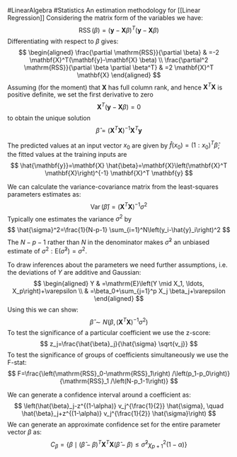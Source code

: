 #LinearAlgebra 
#Statistics 
An estimation methodology for [[Linear Regression]]
Considering the matrix form of the variables we have:
$$
\operatorname{RSS}(\beta)=(\mathbf{y}-\mathbf{X} \beta)^T(\mathbf{y}-\mathbf{X} \beta)
$$
Differentiating with respect to $\beta$ gives:
$$
\begin{aligned}
\frac{\partial \mathrm{RSS}}{\partial \beta} & =-2 \mathbf{X}^T(\mathbf{y}-\mathbf{X} \beta) \\
\frac{\partial^2 \mathrm{RSS}}{\partial \beta \partial \beta^T} & =2 \mathbf{X}^T \mathbf{X}
\end{aligned}
$$
Assuming (for the moment) that $\mathbf{X}$ has full column rank, and hence $\mathbf{X}^T \mathbf{X}$ is positive definite, we set the first derivative to zero
$$
\mathbf{X}^T(\mathbf{y}-\mathbf{X} \beta)=0
$$
to obtain the unique solution
$$
\hat{\beta}=\left(\mathbf{X}^T \mathbf{X}\right)^{-1} \mathbf{X}^T \mathbf{y}
$$

The predicted values at an input vector $x_0$ are given by $\hat{f}\left(x_0\right)=\left(1: x_0\right)^T \hat{\beta}$; the fitted values at the training inputs are
$$
\hat{\mathbf{y}}=\mathbf{X} \hat{\beta}=\mathbf{X}\left(\mathbf{X}^T \mathbf{X}\right)^{-1} \mathbf{X}^T \mathbf{y}
$$

We can calculate the variance-covariance matrix from the least-squares parameters estimates as:
$$
\operatorname{Var}(\hat{\beta})=\left(\mathbf{X}^T \mathbf{X}\right)^{-1} \sigma^2
$$
Typically one estimates the variance $\sigma^2$ by
$$
\hat{\sigma}^2=\frac{1}{N-p-1} \sum_{i=1}^N\left(y_i-\hat{y}_i\right)^2
$$
The $N-p-1$ rather than $N$ in the denominator makes $\hat{\sigma}^2$ an unbiased estimate of $\sigma^2: \mathrm{E}\left(\hat{\sigma}^2\right)=\sigma^2$.

To draw inferences about the parameters we need further assumptions, i.e. the deviations of $Y$ are additive and Gaussian:
$$
\begin{aligned}
Y & =\mathrm{E}\left(Y \mid X_1, \ldots, X_p\right)+\varepsilon \\
& =\beta_0+\sum_{j=1}^p X_j \beta_j+\varepsilon
\end{aligned}
$$
Using this we can show:
$$
\hat{\beta} \sim N\left(\beta,\left(\mathbf{X}^T \mathbf{X}\right)^{-1} \sigma^2\right)
$$
To test the significance of a particular coefficient we use the z-score:
$$
z_j=\frac{\hat{\beta}_j}{\hat{\sigma} \sqrt{v_j}}
$$
To test the significance of groups of coefficients simultaneously we use the F-stat:
$$
F=\frac{\left(\mathrm{RSS}_0-\mathrm{RSS}_1\right) /\left(p_1-p_0\right)}{\mathrm{RSS}_1 /\left(N-p_1-1\right)}
$$

We can generate a confidence interval around a coefficient as:
$$
\left(\hat{\beta}_j-z^{(1-\alpha)} v_j^{\frac{1}{2}} \hat{\sigma}, \quad \hat{\beta}_j+z^{(1-\alpha)} v_j^{\frac{1}{2}} \hat{\sigma}\right)
$$
We can generate an approximate confidence set for the entire parameter vector $\beta$ as:
$$
C_\beta=\left\{\beta \mid(\hat{\beta}-\beta)^T \mathbf{X}^T \mathbf{X}(\hat{\beta}-\beta) \leq \hat{\sigma}^2 \chi_{p+1}^2(1-\alpha)\right\}
$$

